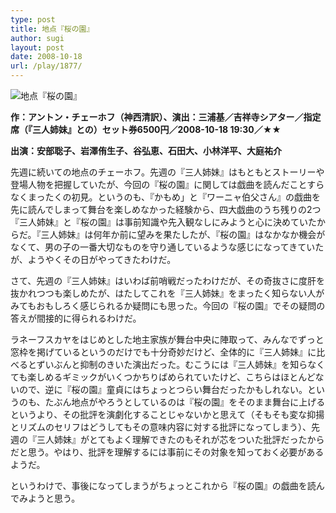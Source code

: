 ```yaml
---
type: post
title: 地点『桜の園』
author: sugi
layout: post
date: 2008-10-18
url: /play/1877/
---
```

<img src="/images/play/20081018.jpg" alt="地点『桜の園』" class="alignleft" />

**作：アントン・チェーホフ（神西清訳）、演出：三浦基／吉祥寺シアター／指定席（『三人姉妹』との）セット券6500円／2008-10-18 19:30／★★**

**出演：安部聡子、岩澤侑生子、谷弘恵、石田大、小林洋平、大庭祐介**

先週に続いての地点のチェーホフ。先週の『三人姉妹』はもともとストーリーや登場人物を把握していたが、今回の『桜の園』に関しては戯曲を読んだことすらなくまったくの初見。というのも、『かもめ」と『ワーニャ伯父さん』の戯曲を先に読んでしまって舞台を楽しめなかった経験から、四大戯曲のうち残りの2つ『三人姉妹』と『桜の園』は事前知識や先入観なしにみようと心に決めていたからだ。『三人姉妹』は何年か前に望みを果たしたが、『桜の園』はなかなか機会がなくて、男の子の一番大切なものを守り通しているような感じになってきていたが、ようやくその日がやってきたわけだ。

さて、先週の『三人姉妹』はいわば前哨戦だったわけだが、その奇抜さに度肝を抜かれつつも楽しめたが、はたしてこれを『三人姉妹』をまったく知らない人がみてもおもしろく感じられるか疑問にも思った。今回の『桜の園』でその疑問の答えが間接的に得られるわけだ。

ラネーフスカヤをはじめとした地主家族が舞台中央に陣取って、みんなでずっと窓枠を掲げているというのだけでも十分奇妙だけど、全体的に『三人姉妹』に比べるとずいぶんと抑制のきいた演出だった。むこうには『三人姉妹』を知らなくても楽しめるギミックがいくつかちりばめられていたけど、こちらはほとんどないので、逆に『桜の園』童貞にはちょっとつらい舞台だったかもしれない。というのも、たぶん地点がやろうとしているのは『桜の園』をそのまま舞台に上げるというより、その批評を演劇化することじゃないかと思えて（そもそも変な抑揚とリズムのセリフはどうしてもその意味内容に対する批評になってしまう）、先週の『三人姉妹』がとてもよく理解できたのもそれが芯をついた批評だったからだと思う。やはり、批評を理解するには事前にその対象を知っておく必要があるようだ。

というわけで、事後になってしまうがちょっとこれから『桜の園』の戯曲を読んでみようと思う。
